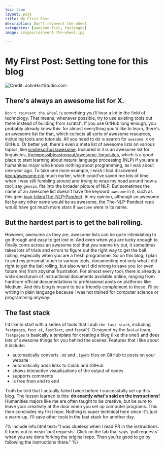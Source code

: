 ```yaml
---
toc: true
layout: post
title: My First Post
description: Don't reinvent the wheel.
categories: [awesome-list, fastpages]
image: images/reinvent-the-wheel.jpg

---
```

# My First Post: Setting tone for this blog

![](https://github.com/howard-haowen/hownwhendunit.ai/blob/master/images/reinvent-the-wheel.jpg "Credit: JohnHartStudio.com")

## There's always an awesome list for X.

`Don't reinvent the wheel` is something you'll hear a lot in the field of technology. That means, whenever possible, try to use existing tools out there instead of building from scratch. If you use GitHub long enough, you probably already know this: for almost everything you'd like to learn, there's an awesome list for that, which collects all sorts of awesome resources, including tools and tutorials. All you need to do is search for `awesome X` on GitHub. Or better yet, there's even a meta list of awesome lists on various topics, like [sindresorhus/awesome](https://github.com/sindresorhus/awesome). Included in it is an awesome list for linguistics, [theimpossibleastronaut/awesome-linguistics](https://github.com/theimpossibleastronaut/awesome-linguistics), which is a good place to start learning about natural language processing (NLP) if you are a humanities major who knows nothing about programming, as I was about one year ago. To take one more example, I wish I had discovered [keon/awesome-nlp](https://github.com/keon/awesome-nlp) much earlier, which could've saved me lots of time when I was still fumbling around and trying to wrap my head around how a tool, say `gensim`, fits into the broader picture of NLP. But sometimes the name of an awesome list doesn't have the keyword `awesome` in it, such as this gem [ivan-bilan/The-NLP-Pandect](https://github.com/ivan-bilan/The-NLP-Pandect). In my opinion, although an awesome list by any other name would be as awesome, the The-NLP-Pandect repo would have got much more stars if `awesome` were in its name.     

## But the hardest part is to get the ball rolling.

However, awesome as they are, awesome lists can be quite intimidating to go through and easy to get lost in. And even when you are lucky enough to finally come across an awesome tool that you wanna try out, it sometimes takes lots of trials and errors to figure out the right way to get the ball rolling, especially when you are a fresh programmer. So on this blog, I plan to add my personal touch to various tools, documenting not only what I did right to get the ball rolling, but also what I did wrong to save you (or even future me) from abysmal frustration. For almost every tool, there is already a wide specturum of instructional documents available online, ranging from hardcore official documentations to professional posts on platforms like Medium. And this blog is meant to be a friendly complement to those. I'll be writing in plain language because I was not trained for computer science or programming anyway. 

## The fast stack

I'd like to start with a series of tools that I dub `the fast stack`, including `fastpages`, `fast.ai`, `fastText`, and `fastAPI`. Designed by the fast.ai team, `fastpages` is basically a  template for creating a blog (like this one!) and does lots of awesome things for you hehind the scenes. Features that I like about it include:

- automatically converts `.md` and `.ipynb` files on GitHub to posts on your website
- automatically adds links to Colab and GitHub
- shows interactive visualizations of the output of codes
- supports comments 
- is free from end to end

Truth be told that I actually failed twice before I successfully set up this blog. The lesson learned is this: **do exactly what's said on the [instructions](https://github.com/fastai/fastpages)!** Humanities majors like me are often taught to be creative, but be sure to leave your creativity at the door when you set up computer programs. This then concludes my first repo. Nothing is super technical here since it's just a warm-up. I'll save other tools in the fast stack for another day. 

{% include info.html text="I was clueless when I read PR in the instructions. It turns out to mean 'pull requests'. Click on the tab that says 'pull requests' when you are done forking the original repo. Then you're good to go by following the instructions there." %}
